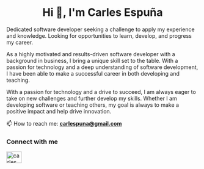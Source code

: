 <h1 align="center">Hi 👋, I'm Carles Espuña</h1>

Dedicated software developer seeking a challenge to apply my experience and knowledge. Looking for opportunities to learn, develop, and progress my career.

As a highly motivated and results-driven software developer with a background in business, I bring a unique skill set to the table. With a passion for technology and a deep understanding of software development, I have been able to make a successful career in both developing and teaching.

With a passion for technology and a drive to succeed, I am always eager to take on new challenges and further develop my skills. Whether I am developing software or teaching others, my goal is always to make a positive impact and help drive innovation.

📫 How to reach me: **carlespuna@gmail.com**

<h3 align="left">Connect with me</h3>
<p align="left">
<a href="https://www.linkedin.com/in/carles-espu%C3%B1a/" target="blank"><img align="center" src="https://raw.githubusercontent.com/rahuldkjain/github-profile-readme-generator/master/src/images/icons/Social/linked-in-alt.svg" alt="carles" height="30" width="40"/></a>
</p>

